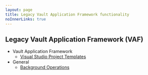 ```yaml
---
layout: page
title: Legacy Vault Application Framework functionality
noInnerLinks: true
---
```


## Legacy Vault Application Framework (VAF)

* Vault Application Framework
	* [Visual Studio Project Templates](Visual-Studio)
* General
	* [Background Operations](Background-Operations/)
